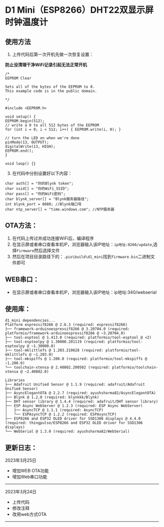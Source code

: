 # D1 Mini（ESP8266）DHT22双显示屏时钟温度计

## 使用方法
1. 上传代码后第一次开机先做一次恢复设置：

**防止没清理干净WiFi记录引起无法正常开机**

```
/*
EEPROM Clear

Sets all of the bytes of the EEPROM to 0.
This example code is in the public domain.

*/

#include <EEPROM.h>

void setup() {
EEPROM.begin(512);
// write a 0 to all 512 bytes of the EEPROM
for (int i = 0; i < 512; i++) { EEPROM.write(i, 0); }

// turn the LED on when we're done
pinMode(13, OUTPUT);
digitalWrite(13, HIGH);
EEPROM.end();
}

void loop() {}
```

3. 在代码中分别设置好以下内容：
```
char auth[] = "你的Blynk token";
char ssid[] = "你的WiFi_SSID";
char pass[] = "你的WiFi密码";
char blynk_server[] = "Blynk服务器路径";
int blynk_port = 8080; //Blynk端口号
char ntp_server[] = "time.windows.com"; //NTP服务器
```

## OTA方法：
1. 在代码上传过并成功连接WiFi后，编译程序
2. 在显示屏或者串口查看本机IP，浏览器输入该IP地址：`ip地址:8266/update`,选择`Firmware`然后选择文件
3. 然后在项目目录路径下的：`.pio\build\d1_mini`找到`firmware.bin`二进制文件即可

## WEB串口：
- 在显示屏或者串口查看本机IP，浏览器输入该IP地址：ip地址:340/webserial

## 使用库：
```
d1_mini dependencies...
Platform espressif8266 @ 2.6.3 (required: espressif8266)
├── framework-arduinoespressif8266 @ 3.20704.0 (required: platformio/framework-arduinoespressif8266 @ ~3.20704.0)
├── tool-esptool @ 1.413.0 (required: platformio/tool-esptool @ <2)
├── tool-esptoolpy @ 1.30000.201119 (required: platformio/tool-esptoolpy @ ~1.30000.0)
├── tool-mklittlefs @ 1.203.210628 (required: platformio/tool-mklittlefs @ ~1.203.0)
├── tool-mkspiffs @ 1.200.0 (required: platformio/tool-mkspiffs @ ~1.200.0)
└── toolchain-xtensa @ 2.40802.200502 (required: platformio/toolchain-xtensa @ ~2.40802.0)

Libraries
├── Adafruit Unified Sensor @ 1.1.9 (required: adafruit/Adafruit Unified Sensor)
├── AsyncElegantOTA @ 2.2.7 (required: ayushsharma82/AsyncElegantOTA)
├── Blynk @ 1.2.0 (required: blynkkk/Blynk)
├── DHT sensor library @ 1.4.4 (required: adafruit/DHT sensor library)
├── ESP Async WebServer @ 1.2.3 (required: ESP Async WebServer)
│   ├── AsyncTCP @ 1.1.1 (required: AsyncTCP)
│   └── ESPAsyncTCP @ 1.2.2 (required: ESPAsyncTCP)
├── ESP8266 and ESP32 OLED driver for SSD1306 displays @ 4.4.0 (required: thingpulse/ESP8266 and ESP32 OLED driver for SSD1306 displays)
└── WebSerial @ 1.3.0 (required: ayushsharma82/WebSerial)
```
## 更新日志：
2023年3月25日
- 增加WEB OTA功能
- 增加Web串口功能
---
2023年3月24日
- 上传代码
- 修改注释
- 改用web方式OTA
---
